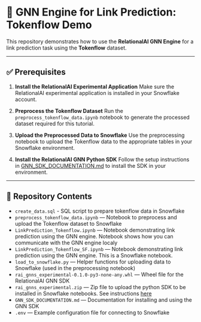 

# 🔗 GNN Engine for Link Prediction: Tokenflow Demo

This repository demonstrates how to use the **RelationalAI GNN Engine** for a link prediction task using the **Tokenflow** dataset.

---

## ✅ Prerequisites

1. **Install the RelationalAI Experimental Application**
   Make sure the RelationalAI experimental application is installed in your Snowflake account.

2. **Preprocess the Tokenflow Dataset**
   Run the `preprocess_tokenflow_data.ipynb` notebook to generate the processed dataset required for this tutorial.

3. **Upload the Preprocessed Data to Snowflake**
   Use the preprocessing notebook to upload the Tokenflow data to the appropriate tables in your Snowflake environment.

4. **Install the RelationalAI GNN Python SDK**
   Follow the setup instructions in [GNN\_SDK\_DOCUMENTATION.md](GNN_SDK_DOCUMENTATION.md) to install the SDK in your environment.

---

## 📁 Repository Contents
* `create_data.sql` - SQL script to prepare tokenflow data in Snowflake
* `preprocess_tokenflow_data.ipynb` — Notebook to preprocess and upload the Tokenflow dataset to Snowflake
* `LinkPrediction_Tokenflow.ipynb` — Notebook demonstrating link prediction using the GNN engine. Notebook shows how you can communicate with the GNN engine localy 
* `LinkPrediction_Tokenflow_SF.ipynb` — Notebook demonstrating link prediction using the GNN engine. This is a Snowflake notebook.
* `load_to_snowflake.py` — Helper functions for uploading data to Snowflake (used in the preprocessing notebook)
* `rai_gnns_experimental-0.1.0-py3-none-any.whl` — Wheel file for the RelationalAI GNN SDK
* `rai_gnns_experimental.zip` — Zip file to upload the python SDK to be installed in Snowflake notebooks. See instructions [here](INSTALLING_SDK_TO_SNOWFLAKE.md)
* `GNN_SDK_DOCUMENTATION.md` — Documentation for installing and using the GNN SDK
* `.env` — Example configuration file for connecting to Snowflake

